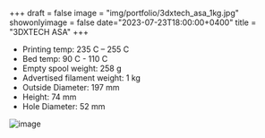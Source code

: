 +++
draft = false
image = "img/portfolio/3dxtech_asa_1kg.jpg"
showonlyimage = false
date="2023-07-23T18:00:00+0400"
title = "3DXTECH ASA"
+++

* Printing temp: 235 C – 255 C
* Bed temp: 90 C - 110 C
* Empty spool weight: 258 g
* Advertised filament weight: 1 kg
* Outside Diameter: 197 mm
* Height: 74 mm
* Hole Diameter: 52 mm
<!--more-->

![image](/img/portfolio/3dxtech_asa_1kg.jpg)

